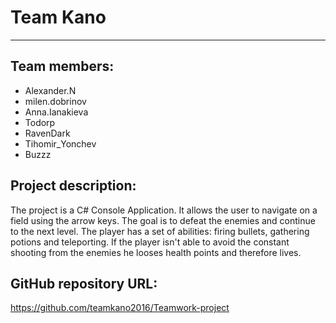 # Team Kano

- - - -

## Team members:

* Alexander.N
* milen.dobrinov
* Anna.Ianakieva
* Todorp
* RavenDark
* Tihomir_Yonchev
* Buzzz

## Project description:

The project is a C# Console Application. It allows the user to navigate on a field using the arrow keys. The goal is to defeat the enemies and continue to the next level. The player has a set of abilities: firing bullets, gathering potions and teleporting. If the player isn't able to avoid the constant shooting from the enemies he looses health points and therefore lives.

## GitHub repository URL: 
https://github.com/teamkano2016/Teamwork-project